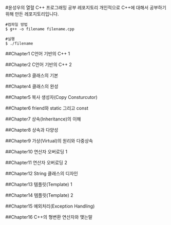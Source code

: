 #윤성우의 열혈  C++ 프로그래밍 공부 레포지토리
개인적으로 C++에 대해서 공부하기 위해 만든 레포지토리입니다. 
```
#컴파일 방법
$ g++ -o filename filename.cpp

#실행
$ ./filename
```

##Chapter1
C언어 기반의 C++ 1

##Chapter2
C언어 기반의 C++ 2


##Chapter3
클래스의 기본


##Chapter4
클래스의 완성


##Chapter5
복사 생성자(Copy Consturcutor)


##Chapter6
friend와 static 그리고 const


##Chapter7
상속(Inheritance)의 이해

##Chapter8
상속과 다양성

##Chapter9
가상(Virtual)의 원리와 다중상속


##Chapter10
연산자 오버로딩 1


##Chapter11
연산자 오버로딩 2


##Chapter12
String 클래스의 디자인


##Chapter13
템플릿(Template) 1


##Chapter14
템플릿(Template) 2


##Chapter15
예외처리(Exception Handling)


##Chapter16
C++의 형변환 연산자와 맺는말